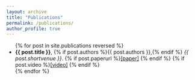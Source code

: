 ```yaml
---
layout: archive
title: "Publications"
permalink: /publications/
author_profile: true
---
```


<ul>
{% for post in site.publications reversed %}
  <li> <b>{{ post.title }}</b>,
       {% if post.authors %}{{ post.authors }},{% endif %}
       <i>{{ post.shortvenue }}</i>. 
    {% if post.paperurl %}<a href='{{ post.paperurl }}'>[paper]</a> {% endif %}
    {% if post.video %}<a href='{{ post.video }}'>[video]</a> {% endif %} </li>
{% endfor %}
</ul>


<!---
# {% for post in site.publications reversed %}
#  {% include archive-single-publication-line.html %}
# {% endfor %}
--->
